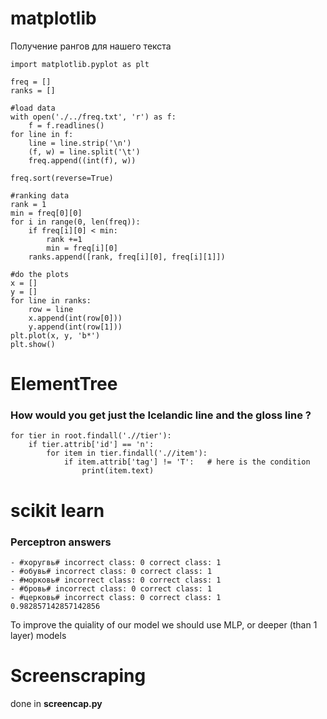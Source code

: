 # matplotlib

Получение рангов для нашего текста

````
import matplotlib.pyplot as plt

freq = []
ranks = []

#load data
with open('./../freq.txt', 'r') as f:
    f = f.readlines()
for line in f:
    line = line.strip('\n')
    (f, w) = line.split('\t')
    freq.append((int(f), w))

freq.sort(reverse=True)

#ranking data
rank = 1
min = freq[0][0]
for i in range(0, len(freq)): 
    if freq[i][0] < min: 
        rank +=1
        min = freq[i][0]
    ranks.append([rank, freq[i][0], freq[i][1]])
    
#do the plots
x = []
y = []
for line in ranks:
    row = line
    x.append(int(row[0]))
    y.append(int(row[1]))
plt.plot(x, y, 'b*')
plt.show()
````
# ElementTree

### How would you get just the Icelandic line and the gloss line ? 

````
for tier in root.findall('.//tier'):
    if tier.attrib['id'] == 'n':
        for item in tier.findall('.//item'):
            if item.attrib['tag'] != 'T':   # here is the condition
                print(item.text)
````

# scikit learn

### Perceptron answers
````
- #хоругвь# incorrect class: 0 correct class: 1
- #обувь# incorrect class: 0 correct class: 1
- #морковь# incorrect class: 0 correct class: 1
- #бровь# incorrect class: 0 correct class: 1
- #церковь# incorrect class: 0 correct class: 1
0.982857142857142856
````
To improve the quiality of our model we should use MLP, or deeper (than 1 layer) models 

# Screenscraping

done in __screencap.py__

